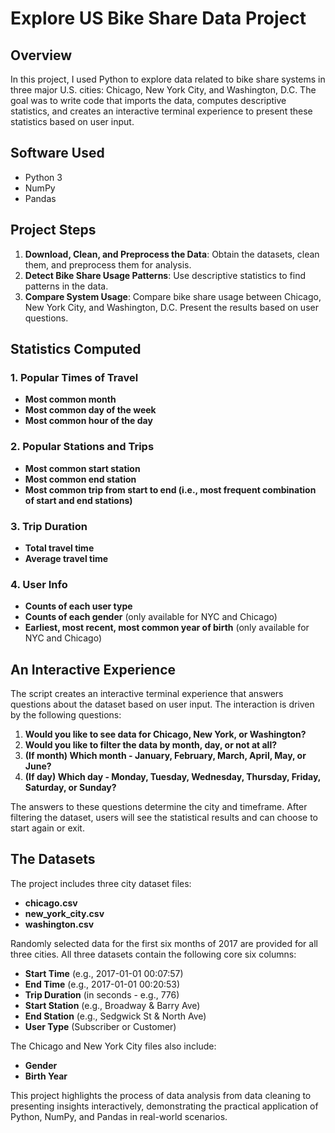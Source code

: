 # Explore US Bike Share Data Project

## Overview
In this project, I used Python to explore data related to bike share systems in three major U.S. cities: Chicago, New York City, and Washington, D.C. The goal was to write code that imports the data, computes descriptive statistics, and creates an interactive terminal experience to present these statistics based on user input.

## Software Used
- Python 3
- NumPy
- Pandas

## Project Steps
1. **Download, Clean, and Preprocess the Data**: Obtain the datasets, clean them, and preprocess them for analysis.
2. **Detect Bike Share Usage Patterns**: Use descriptive statistics to find patterns in the data.
3. **Compare System Usage**: Compare bike share usage between Chicago, New York City, and Washington, D.C. Present the results based on user questions.

## Statistics Computed
### 1. Popular Times of Travel
- **Most common month**
- **Most common day of the week**
- **Most common hour of the day**

### 2. Popular Stations and Trips
- **Most common start station**
- **Most common end station**
- **Most common trip from start to end (i.e., most frequent combination of start and end stations)**

### 3. Trip Duration
- **Total travel time**
- **Average travel time**

### 4. User Info
- **Counts of each user type**
- **Counts of each gender** (only available for NYC and Chicago)
- **Earliest, most recent, most common year of birth** (only available for NYC and Chicago)

## An Interactive Experience
The script creates an interactive terminal experience that answers questions about the dataset based on user input. The interaction is driven by the following questions:

1. **Would you like to see data for Chicago, New York, or Washington?**
2. **Would you like to filter the data by month, day, or not at all?**
3. **(If month) Which month - January, February, March, April, May, or June?**
4. **(If day) Which day - Monday, Tuesday, Wednesday, Thursday, Friday, Saturday, or Sunday?**

The answers to these questions determine the city and timeframe. After filtering the dataset, users will see the statistical results and can choose to start again or exit.

## The Datasets
The project includes three city dataset files:
- **chicago.csv**
- **new_york_city.csv**
- **washington.csv**

Randomly selected data for the first six months of 2017 are provided for all three cities. All three datasets contain the following core six columns:
- **Start Time** (e.g., 2017-01-01 00:07:57)
- **End Time** (e.g., 2017-01-01 00:20:53)
- **Trip Duration** (in seconds - e.g., 776)
- **Start Station** (e.g., Broadway & Barry Ave)
- **End Station** (e.g., Sedgwick St & North Ave)
- **User Type** (Subscriber or Customer)

The Chicago and New York City files also include:
- **Gender**
- **Birth Year**

This project highlights the process of data analysis from data cleaning to presenting insights interactively, demonstrating the practical application of Python, NumPy, and Pandas in real-world scenarios.

